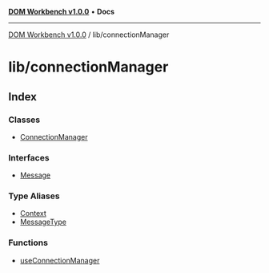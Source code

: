 [**DOM Workbench v1.0.0**](../../README.md) • **Docs**

***

[DOM Workbench v1.0.0](../../modules.md) / lib/connectionManager

# lib/connectionManager

## Index

### Classes

- [ConnectionManager](classes/ConnectionManager.md)

### Interfaces

- [Message](interfaces/Message.md)

### Type Aliases

- [Context](type-aliases/Context.md)
- [MessageType](type-aliases/MessageType.md)

### Functions

- [useConnectionManager](functions/useConnectionManager.md)
